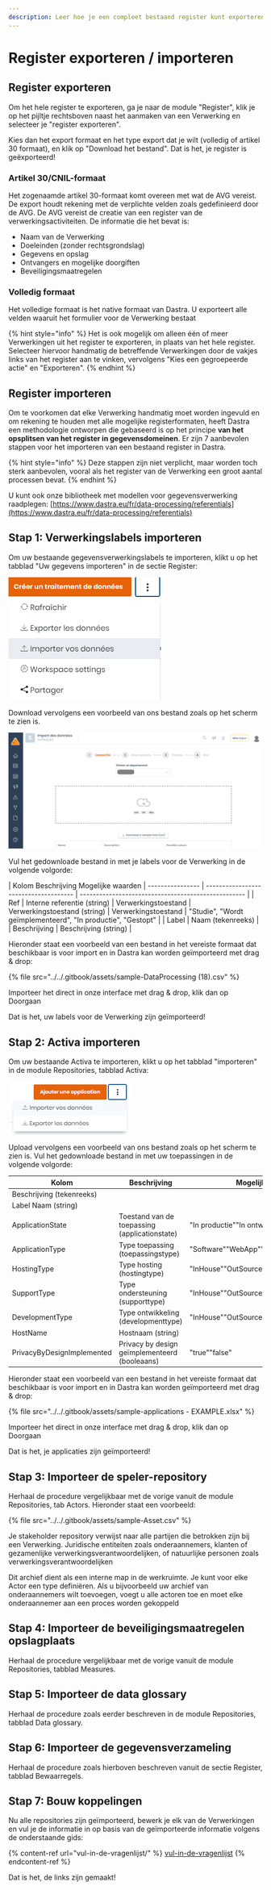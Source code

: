 ```yaml
---
description: Leer hoe je een compleet bestaand register kunt exporteren en importeren in Dastra.
---
```


# Register exporteren / importeren

## Register exporteren

Om het hele register te exporteren, ga je naar de module "Register", klik je op het pijltje rechtsboven naast het aanmaken van een Verwerking en selecteer je "register exporteren".

Kies dan het export formaat en het type export dat je wilt (volledig of artikel 30 formaat), en klik op "Download het bestand". Dat is het, je register is geëxporteerd!



### Artikel 30/CNIL-formaat

Het zogenaamde artikel 30-formaat komt overeen met wat de AVG vereist. De export houdt rekening met de verplichte velden zoals gedefinieerd door de AVG. De AVG vereist de creatie van een register van de verwerkingsactiviteiten. De informatie die het bevat is:&#x20;

* Naam van de Verwerking
* Doeleinden (zonder rechtsgrondslag)
* Gegevens en opslag
* Ontvangers en mogelijke doorgiften
* Beveiligingsmaatregelen



### Volledig formaat

Het volledige formaat is het native formaat van Dastra. U exporteert alle velden waaruit het formulier voor de Verwerking bestaat &#x20;



{% hint style="info" %}
Het is ook mogelijk om alleen één of meer Verwerkingen uit het register te exporteren, in plaats van het hele register. Selecteer hiervoor handmatig de betreffende Verwerkingen door de vakjes links van het register aan te vinken, vervolgens "Kies een gegroepeerde actie" en "Exporteren".
{% endhint %}

## Register importeren

Om te voorkomen dat elke Verwerking handmatig moet worden ingevuld en om rekening te houden met alle mogelijke registerformaten, heeft Dastra een methodologie ontworpen die gebaseerd is op het principe **van het opsplitsen van het register in gegevensdomeinen**. Er zijn 7 aanbevolen stappen voor het importeren van een bestaand register in Dastra.

{% hint style="info" %}
Deze stappen zijn niet verplicht, maar worden toch sterk aanbevolen, vooral als het register van de Verwerking een groot aantal processen bevat.
{% endhint %}

U kunt ook onze bibliotheek met modellen voor gegevensverwerking raadplegen: [https://www.dastra.eu/fr/data-processing/referentials](https://www.dastra.eu/fr/data-processing/referentials)

## Stap 1: Verwerkingslabels importeren

Om uw bestaande gegevensverwerkingslabels te importeren, klikt u op het tabblad "Uw gegevens importeren" in de sectie Register:

![](<../../.gitbook/assets/image (10) (1) (1).png>)

Download vervolgens een voorbeeld van ons bestand zoals op het scherm te zien is.

![](<../../.gitbook/assets/image (11) (1) (1).png>)



Vul het gedownloade bestand in met je labels voor de Verwerking in de volgende volgorde:

| Kolom Beschrijving Mogelijke waarden
| ---------------- | ------------------------------------- | --------------------------------------------------- |
| Ref | Interne referentie (string) | Verwerkingstoestand | Verwerkingstoestand (string)
| Verwerkingstoestand | "Studie", "Wordt geïmplementeerd", "In productie", "Gestopt" |
| Label | Naam (tekenreeks) |
| Beschrijving | Beschrijving (string) |

Hieronder staat een voorbeeld van een bestand in het vereiste formaat dat beschikbaar is voor import en in Dastra kan worden geïmporteerd met drag & drop:

{% file src="../../.gitbook/assets/sample-DataProcessing (18).csv" %}

Importeer het direct in onze interface met drag & drop, klik dan op Doorgaan &#x20;

Dat is het, uw labels voor de Verwerking zijn geïmporteerd!

## Stap 2: Activa importeren

Om uw bestaande Activa te importeren, klikt u op het tabblad "importeren" in de module Repositories, tabblad Activa:

![](<../../.gitbook/assets/image (92).png>)

Upload vervolgens een voorbeeld van ons bestand zoals op het scherm te zien is. Vul het gedownloade bestand in met uw toepassingen in de volgende volgorde:

| Kolom | Beschrijving | Mogelijke waarden |
| -------------------------- | --------------------------------------- | --------------------------------------- |
| Beschrijving (tekenreeks)
| Label Naam (string)
| ApplicationState | Toestand van de toepassing (applicationstate) | "In productie""In ontwikkeling""Gestopt" |
| ApplicationType | Type toepassing (toepassingstype) | "Software""WebApp""Saas""Module""Overige" |
| HostingType | Type hosting (hostingtype) | "InHouse""OutSourced" |
| SupportType | Type ondersteuning (supporttype) | "InHouse""OutSourced" |
| DevelopmentType | Type ontwikkeling (developmenttype) | "InHouse""OutSourced" |
| HostName | Hostnaam (string) |
| PrivacyByDesignImplemented | Privacy by design geïmplementeerd (booleaans) | "true""false" |

Hieronder staat een voorbeeld van een bestand in het vereiste formaat dat beschikbaar is voor import en in Dastra kan worden geïmporteerd met drag & drop:

{% file src="../../.gitbook/assets/sample-applications - EXAMPLE.xlsx" %}

Importeer het direct in onze interface met drag & drop, klik dan op Doorgaan &#x20;

Dat is het, je applicaties zijn geïmporteerd!

## Stap 3: Importeer de speler-repository

Herhaal de procedure vergelijkbaar met de vorige vanuit de module Repositories, tab Actors. Hieronder staat een voorbeeld:

{% file src="../../.gitbook/assets/sample-Asset.csv" %}

Je stakeholder repository verwijst naar alle partijen die betrokken zijn bij een Verwerking. Juridische entiteiten zoals onderaannemers, klanten of gezamenlijke verwerkingsverantwoordelijken, of natuurlijke personen zoals verwerkingsverantwoordelijken&#x20;

Dit archief dient als een interne map in de werkruimte. Je kunt voor elke Actor een type definiëren. Als u bijvoorbeeld uw archief van onderaannemers wilt toevoegen, voegt u alle actoren toe en moet elke onderaannemer aan een proces worden gekoppeld&#x20;

## Stap 4: Importeer de beveiligingsmaatregelen opslagplaats

Herhaal de procedure vergelijkbaar met de vorige vanuit de module Repositories, tabblad Measures.

## Stap 5: Importeer de data glossary &#x20;

Herhaal de procedure zoals eerder beschreven in de module Repositories, tabblad Data glossary.

## Stap 6: Importeer de gegevensverzameling&#x20;

Herhaal de procedure zoals hierboven beschreven vanuit de sectie Register, tabblad Bewaarregels.

## Stap 7: Bouw koppelingen&#x20;

Nu alle repositories zijn geïmporteerd, bewerk je elk van de Verwerkingen en vul je de informatie in op basis van de geïmporteerde informatie volgens de onderstaande gids:

{% content-ref url="vul-in-de-vragenlijst/" %}
[vul-in-de-vragenlijst](vul-in-de-vragenlijst/)
{% endcontent-ref %}

Dat is het, de links zijn gemaakt!
